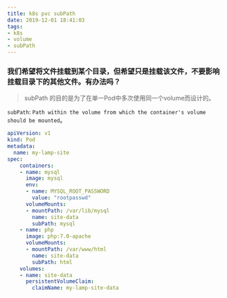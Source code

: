 ```yaml
---
title: k8s pvc subPath
date: 2019-12-01 18:41:03
tags:
- k8s
- volume
- subPath
---
```


### 我们希望将文件挂载到某个目录，但希望只是挂载该文件，不要影响挂载目录下的其他文件。有办法吗？

> subPath 的目的是为了在单一Pod中多次使用同一个volume而设计的。

 `subPath`: `Path within the volume from which the container's volume should be mounted`。

```yaml
apiVersion: v1
kind: Pod
metadata:
  name: my-lamp-site
spec:
    containers:
    - name: mysql
      image: mysql
      env:
      - name: MYSQL_ROOT_PASSWORD
        value: "rootpasswd" 
      volumeMounts:
      - mountPath: /var/lib/mysql
        name: site-data
        subPath: mysql
    - name: php
      image: php:7.0-apache
      volumeMounts:
      - mountPath: /var/www/html
        name: site-data
        subPath: html
    volumes:
    - name: site-data
      persistentVolumeClaim:
        claimName: my-lamp-site-data
```


<!--stackedit_data:
eyJoaXN0b3J5IjpbLTEyODg2OTg1MTcsLTE1NjQ5MzE3NDgsMj
gzMjAwODM1LDEzNzIwODIxNTFdfQ==
-->